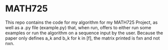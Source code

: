 # MATH725
This repo contains the code for my algorithm for my MATH725 Project, as well as a .py file (example.py) that, when run, offers to either run some examples or run the algorithm on a sequence input by the user. Because the paper only defines a_k and b_k for k in [f], the matrix printed is fxn and not nxn.
